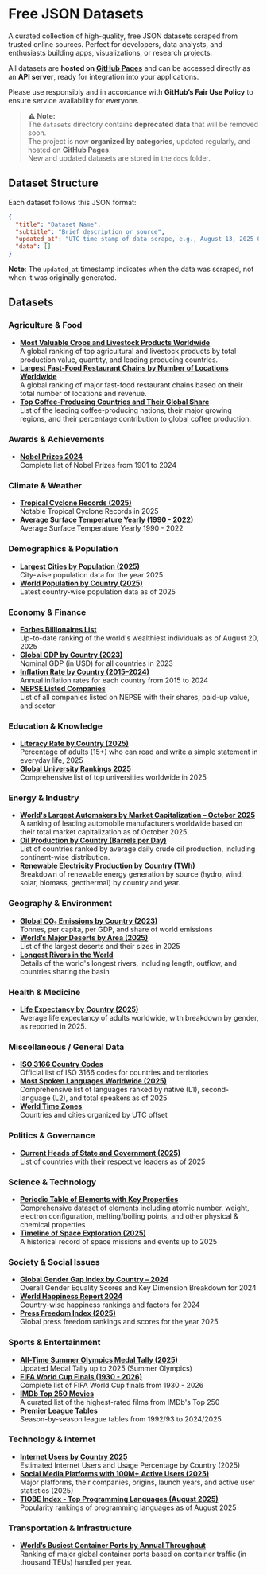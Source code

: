 # Free JSON Datasets

A curated collection of high-quality, free JSON datasets scraped from trusted online sources. Perfect for developers,
data analysts, and enthusiasts building apps, visualizations, or research projects.

All datasets are **hosted on [GitHub Pages](https://sharmadhiraj.github.io/free-json-datasets/)** and can be accessed
directly as an **API server**, ready for integration into your applications.

Please use responsibly and in accordance with **GitHub’s Fair Use Policy** to ensure service availability for everyone.

> **⚠️ Note:**  
> The `datasets` directory contains **deprecated data** that will be removed soon.  
> The project is now **organized by categories**, updated regularly, and hosted on **GitHub Pages**.  
> New and updated datasets are stored in the `docs` folder.

## Dataset Structure

Each dataset follows this JSON format:

```json
{
  "title": "Dataset Name",
  "subtitle": "Brief description or source",
  "updated_at": "UTC time stamp of data scrape, e.g., August 13, 2025 01:29 PM UTC",
  "data": []
}
```

**Note**: The `updated_at` timestamp indicates when the data was scraped, not when it was originally generated.

## Datasets

### Agriculture & Food

- [**Most Valuable Crops and Livestock Products Worldwide**](https://github.com/sharmadhiraj/free-json-datasets/blob/master/docs/agriculture-food/global_gross_production_of_crops_livestock.json)  
  A global ranking of top agricultural and livestock products by total production value, quantity, and leading producing countries.
- [**Largest Fast-Food Restaurant Chains by Number of Locations Worldwide**](https://github.com/sharmadhiraj/free-json-datasets/blob/master/docs/agriculture-food/largest_fast_food_restaurant_chains.json)  
  A global ranking of major fast-food restaurant chains based on their total number of locations and revenue.
- [**Top Coffee-Producing Countries and Their Global Share**](https://github.com/sharmadhiraj/free-json-datasets/blob/master/docs/agriculture-food/top_coffee_producing_countries.json)  
  List of the leading coffee-producing nations, their major growing regions, and their percentage contribution to global coffee production.

### Awards & Achievements

- [**Nobel Prizes 2024**](https://github.com/sharmadhiraj/free-json-datasets/blob/master/docs/awards-achievements/nobel_prizes.json)  
  Complete list of Nobel Prizes from 1901 to 2024

### Climate & Weather

- [**Tropical Cyclone Records (2025)**](https://github.com/sharmadhiraj/free-json-datasets/blob/master/docs/climate-weather/tropical_cyclone_records.json)  
  Notable Tropical Cyclone Records in 2025
- [**Average Surface Temperature Yearly (1990 - 2022)**](https://github.com/sharmadhiraj/free-json-datasets/blob/master/docs/climate-weather/yearly_average_surface_temperature_by_country.json)  
  Average Surface Temperature Yearly 1990 - 2022

### Demographics & Population

- [**Largest Cities by Population (2025)**](https://github.com/sharmadhiraj/free-json-datasets/blob/master/docs/demographics-population/largest_cities_by_population.json)  
  City-wise population data for the year 2025
- [**World Population by Country (2025)**](https://github.com/sharmadhiraj/free-json-datasets/blob/master/docs/demographics-population/world_population_by_country.json)  
  Latest country-wise population data as of 2025

### Economy & Finance

- [**Forbes Billionaires List**](https://github.com/sharmadhiraj/free-json-datasets/blob/master/docs/economy-finance/forbes_billionaires_list.json)  
  Up-to-date ranking of the world's wealthiest individuals as of August 20, 2025
- [**Global GDP by Country (2023)**](https://github.com/sharmadhiraj/free-json-datasets/blob/master/docs/economy-finance/gdp_by_country.json)  
  Nominal GDP (in USD) for all countries in 2023
- [**Inflation Rate by Country (2015–2024)**](https://github.com/sharmadhiraj/free-json-datasets/blob/master/docs/economy-finance/list_of_countries_by_inflation_rate.json)  
  Annual inflation rates for each country from 2015 to 2024
- [**NEPSE Listed Companies**](https://github.com/sharmadhiraj/free-json-datasets/blob/master/docs/economy-finance/nepse_listed_companies.json)  
  List of all companies listed on NEPSE with their shares, paid-up value, and sector

### Education & Knowledge

- [**Literacy Rate by Country (2025)**](https://github.com/sharmadhiraj/free-json-datasets/blob/master/docs/education-knowledge/literacy_rate_by_country.json)  
  Percentage of adults (15+) who can read and write a simple statement in everyday life, 2025
- [**Global University Rankings 2025**](https://github.com/sharmadhiraj/free-json-datasets/blob/master/docs/education-knowledge/world_university_ranking.json)  
  Comprehensive list of top universities worldwide in 2025

### Energy & Industry

- [**World's Largest Automakers by Market Capitalization – October 2025**](https://github.com/sharmadhiraj/free-json-datasets/blob/master/docs/energy-industry/largest_automakers_by_market_capitalization.json)  
  A ranking of leading automobile manufacturers worldwide based on their total market capitalization as of October 2025.
- [**Oil Production by Country (Barrels per Day)**](https://github.com/sharmadhiraj/free-json-datasets/blob/master/docs/energy-industry/oil_production_by_country.json)  
  List of countries ranked by average daily crude oil production, including continent-wise distribution.
- [**Renewable Electricity Production by Country (TWh)**](https://github.com/sharmadhiraj/free-json-datasets/blob/master/docs/energy-industry/renewable_electricity_production_by_country.json)  
  Breakdown of renewable energy generation by source (hydro, wind, solar, biomass, geothermal) by country and year.

### Geography & Environment

- [**Global CO₂ Emissions by Country (2023)**](https://github.com/sharmadhiraj/free-json-datasets/blob/master/docs/geography-environment/co2_emissions_by_country.json)  
  Tonnes, per capita, per GDP, and share of world emissions
- [**World’s Major Deserts by Area (2025)**](https://github.com/sharmadhiraj/free-json-datasets/blob/master/docs/geography-environment/largest_deserts_in_the_world.json)  
  List of the largest deserts and their sizes in 2025
- [**Longest Rivers in the World**](https://github.com/sharmadhiraj/free-json-datasets/blob/master/docs/geography-environment/longest_rivers.json)  
  Details of the world's longest rivers, including length, outflow, and countries sharing the basin

### Health & Medicine

- [**Life Expectancy by Country (2025)**](https://github.com/sharmadhiraj/free-json-datasets/blob/master/docs/health-medicine/life_expectancy_by_country.json)  
  Average life expectancy of adults worldwide, with breakdown by gender, as reported in 2025.

### Miscellaneous / General Data

- [**ISO 3166 Country Codes**](https://github.com/sharmadhiraj/free-json-datasets/blob/master/docs/misc-general/iso_3166_country_codes.json)  
  Official list of ISO 3166 codes for countries and territories
- [**Most Spoken Languages Worldwide (2025)**](https://github.com/sharmadhiraj/free-json-datasets/blob/master/docs/misc-general/most_spoken_languages.json)  
  Comprehensive list of languages ranked by native (L1), second-language (L2), and total speakers as of 2025
- [**World Time Zones**](https://github.com/sharmadhiraj/free-json-datasets/blob/master/docs/misc-general/world_time_zones_and_utc_offsets.json)  
  Countries and cities organized by UTC offset

### Politics & Governance

- [**Current Heads of State and Government (2025)**](https://github.com/sharmadhiraj/free-json-datasets/blob/master/docs/politics-governance/world_leaders_in_office.json)  
  List of countries with their respective leaders as of 2025

### Science & Technology

- [**Periodic Table of Elements with Key Properties**](https://github.com/sharmadhiraj/free-json-datasets/blob/master/docs/science-technology/periodic_table_with_properties.json)  
  Comprehensive dataset of elements including atomic number, weight, electron configuration, melting/boiling points, and other physical & chemical properties
- [**Timeline of Space Exploration (2025)**](https://github.com/sharmadhiraj/free-json-datasets/blob/master/docs/science-technology/timeline_of_space_exploration.json)  
  A historical record of space missions and events up to 2025

### Society & Social Issues

- [**Global Gender Gap Index by Country – 2024**](https://github.com/sharmadhiraj/free-json-datasets/blob/master/docs/society-social/global_gender_gap_by_country.json)  
  Overall Gender Equality Scores and Key Dimension Breakdown for 2024
- [**World Happiness Report 2024**](https://github.com/sharmadhiraj/free-json-datasets/blob/master/docs/society-social/happiness_index_by_country.json)  
  Country-wise happiness rankings and factors for 2024
- [**Press Freedom Index (2025)**](https://github.com/sharmadhiraj/free-json-datasets/blob/master/docs/society-social/press_freedom_index_by_country.json)  
  Global press freedom rankings and scores for the year 2025

### Sports & Entertainment

- [**All-Time Summer Olympics Medal Tally (2025)**](https://github.com/sharmadhiraj/free-json-datasets/blob/master/docs/sports-entertainment/all_time_olympic_games_medal_tally.json)  
  Updated Medal Tally up to 2025 (Summer Olympics)
- [**FIFA World Cup Finals (1930 - 2026)**](https://github.com/sharmadhiraj/free-json-datasets/blob/master/docs/sports-entertainment/fifa_world_cup_finals.json)  
  Complete list of FIFA World Cup finals from 1930 - 2026
- [**IMDb Top 250 Movies**](https://github.com/sharmadhiraj/free-json-datasets/blob/master/docs/sports-entertainment/imdb_top_movies.json)  
  A curated list of the highest-rated films from IMDb's Top 250
- [**Premier League Tables**](https://github.com/sharmadhiraj/free-json-datasets/blob/master/docs/sports-entertainment/premier_league_table_all_seasons.json)  
  Season-by-season league tables from 1992/93 to 2024/2025

### Technology & Internet

- [**Internet Users by Country 2025**](https://github.com/sharmadhiraj/free-json-datasets/blob/master/docs/technology-internet/internet_users_by_country.json)  
  Estimated Internet Users and Usage Percentage by Country (2025)
- [**Social Media Platforms with 100M+ Active Users (2025)**](https://github.com/sharmadhiraj/free-json-datasets/blob/master/docs/technology-internet/most_popular_social_platforms.json)  
  Major platforms, their companies, origins, launch years, and active user statistics (2025)
- [**TIOBE Index - Top Programming Languages (August 2025)**](https://github.com/sharmadhiraj/free-json-datasets/blob/master/docs/technology-internet/popular_programming_languages.json)  
  Popularity rankings of programming languages as of August 2025

### Transportation & Infrastructure

- [**World’s Busiest Container Ports by Annual Throughput**](https://github.com/sharmadhiraj/free-json-datasets/blob/master/docs/transportation-infrastructure/worlds_busiest_container_ports.json)  
  Ranking of major global container ports based on container traffic (in thousand TEUs) handled per year.

